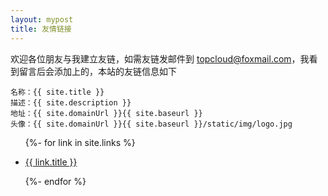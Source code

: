 ```yaml
---
layout: mypost
title: 友情链接
---
```


欢迎各位朋友与我建立友链，如需友链发邮件到 topcloud@foxmail.com，我看到留言后会添加上的，本站的友链信息如下

```
名称：{{ site.title }}
描述：{{ site.description }}
地址：{{ site.domainUrl }}{{ site.baseurl }}
头像：{{ site.domainUrl }}{{ site.baseurl }}/static/img/logo.jpg
```

<ul>
  {%- for link in site.links %}
  <li>
    <p><a href="{{ link.url }}" title="{{ link.desc }}" target="_blank" >{{ link.title }}</a></p>
  </li>
  {%- endfor %}
</ul>

